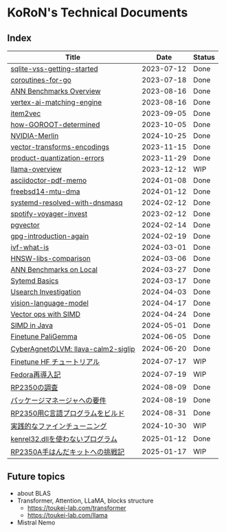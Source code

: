 # KoRoN's Technical Documents

## Index

Title                                                                 |Date       |Status
----------------------------------------------------------------------|-----------|-------
[sqlite-vss-getting-started](./sqlite-vss-getting-started)            |2023-07-12 |Done
[coroutines-for-go](./coroutines-for-go)                              |2023-07-18 |Done
[ANN Benchmarks Overview](./annbenchmarks-overview)                   |2023-08-16 |Done
[vertex-ai-matching-engine](./vertex-ai-matching-engine)              |2023-08-16 |Done
[item2vec](./item2vec)                                                |2023-09-05 |Done
[how-GOROOT-determined](./how-GOROOT-determined)                      |2023-10-05 |Done
[NVIDIA-Merlin](./NVIDIA-Merlin)                                      |2024-10-25 |Done
[vector-transforms-encodings](./vector-transforms-encodings)          |2023-11-15 |Done
[product-quantization-errors](./product-quantization-errors)          |2023-11-29 |Done
[llama-overview](./llama-overview)                                    |2023-12-12 |WIP
[asciidoctor-pdf-memo](./asciidoctor-pdf-memo)                        |2024-01-08 |Done
[freebsd14-mtu-dma](./freebsd14-mtu-dma)                              |2024-01-12 |Done
[systemd-resolved-with-dnsmasq](./systemd-resolved-with-dnsmasq)      |2024-02-12 |Done
[spotify-voyager-invest](./spotify-voyager-invest)                    |2023-02-12 |Done
[pgvector](./pgvector)                                                |2024-02-14 |Done
[gpg-introduction-again](./gpg-introduction-again)                    |2024-02-19 |Done
[ivf-what-is](./ivf-what-is)                                          |2024-03-01 |Done
[HNSW-libs-comparison](./hnsw-libs-comparison)                        |2024-03-06 |Done
[ANN Benchmarks on Local](./annbenchmarks-on-local)                   |2024-03-27 |Done
[Sytemd Basics](./systemd-basic)                                      |2024-03-17 |Done
[Usearch Investigation](./usearch-investigation)                      |2024-04-03 |Done
[vision-language-model](./vision-language-model)                      |2024-04-17 |Done
[Vector ops with SIMD](./vector-ops-with-simd)                        |2024-04-24 |Done
[SIMD in Java](./simd-in-java)                                        |2024-05-01 |Done
[Finetune PaliGemma](./finetune-paligemma)                            |2024-06-05 |Done
[CyberAgnetのLVM: llava-calm2-siglip](./llava-calm2-siglip)           |2024-06-20 |Done
[Finetune HF チュートリアル](./finetune-hf-tutorial)                  |2024-07-17 |WIP
[Fedora再導入記](./fedora-reintroduction)                             |2024-07-19 |WIP
[RP2350の調査](./rp2350-investigation)	                              |2024-08-09 |Done
[パッケージマネージャへの要件](./package-manager-requirements)        |2024-08-19 |Done
[RP2350用C言語プログラムをビルド](./rp2350-build-cprogram)            |2024-08-31 |Done
[実践的なファインチューニング](./practical-finetuning) 	              |2024-10-30 |WIP
[kenrel32.dllを使わないプログラム](./win32-without-kernel32)          |2025-01-12 |Done
[RP2350A手はんだキットへの挑戦記](./rp2350-hand-solderling-challenge) |2025-01-17 | WIP


## Future topics

* about BLAS
* Transformer, Attention, LLaMA, blocks structure
    * https://toukei-lab.com/transformer
    * https://toukei-lab.com/llama
* Mistral Nemo
